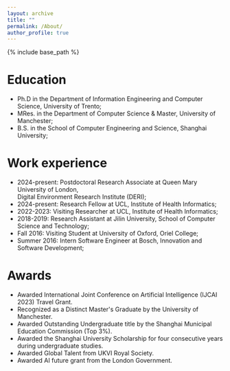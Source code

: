 ```yaml
---
layout: archive
title: ""
permalink: /About/
author_profile: true
---
```


{% include base_path %}


Education
======
* Ph.D in the Department of Information Engineering and Computer Science, University of Trento;
* MRes. in the Department of Computer Science & Master, University of Manchester;
* B.S. in the School of Computer Engineering and Science, Shanghai University;

Work experience
======
* 2024-present: Postdoctoral Research Associate at Queen Mary University of London,   
  Digital Environment Research Institute (DERI);
* 2024-present: Research Fellow at UCL, Institute of Health Informatics;
* 2022-2023: Visiting Researcher at UCL, Institute of Health Informatics;
* 2018-2019: Research Assistant at Jilin University, School of Computer Science and Technology;
* Fall 2016: Visiting Student at University of Oxford, Oriel College;
* Summer 2016: Intern Software Engineer at Bosch, Innovation and Software Development;

Awards
=======
<!-- * Awarded the Chinese Government Scholarship for Doctoral Studies by the China Scholarship Council. -->
<!-- * Winner of PhD scholarship awarded by the University of Trento. -->
* Awarded International Joint Conference on Artificial Intelligence (IJCAI 2023) Travel Grant.
* Recognized as a Distinct Master's Graduate by the University of Manchester.
* Awarded Outstanding Undergraduate title by the Shanghai Municipal Education Commission (Top 3\%).
* Awarded the Shanghai University Scholarship for four consecutive years during undergraduate studies.
* Awarded Global Talent from UKVI Royal Society.
* Awarded AI future grant from the London Government.


<!-- Work experience
======

| Time Period       | Position                                                      |
|-------------------|---------------------------------------------------------------|
| 2024-present      | Postdoctoral Research Associate at Queen Mary University of London, Digital Environment Research Institute (DERI) |
| 2024-present      | Research Fellow at UCL, Institute of Health Informatics       |
| 2022-2023         | Visiting Researcher at UCL, Institute of Health Informatics   |
| 2018-2019         | Research Assistant at Jilin University, School of Computer Science and Technology |
| Fall 2016         | Visiting Student at University of Oxford, Oriel College       |
| Summer 2016       | Intern Software Engineer at Bosch, Innovation and Software Development | -->

<!-- Skills
======
* Skill 1
* Skill 2 -->


<!-- Publications
======
  <ul>{% for post in site.publications reversed %}
    {% include archive-single-cv.html %}
  {% endfor %}</ul> -->
  


